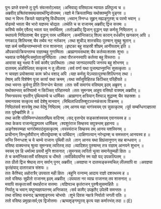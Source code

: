 

  
पुनः प्राप्ते वसन्ते तु पूर्णः संवत्सरोऽभवत् ।अभिवाद्य वसिष्ठञ्च म्यायतः प्रतिपूज्य च  ॥   
अब्रवीत् प्रश्रितंवाक्यम्प्रसवार्थन्द्विजोत्तमम् ।यज्ञो मे क्रियताम्विप्र यथोक्तम्मुनि पुङ्गव  ॥   
यथा न विघ्नः क्रियते यज्ञाङ्गेषु विधीयताम् ।भवान् स्निग्धः सुहृन् मह्यङ्गुरुश् च परमो भवान्  ॥   
वोढव्यो भवता चैव भारो यज्ञस्य चोद्यतः ।तथेति च स राजानम् अब्रवीद् द्विज सत्तमः  ॥   
करिष्ये सर्वम् एवैतद् भवता यत् समर्थितम् ।ततोऽब्रवीद् द्विजान् वृद्धान् यज्ञ कर्मसु निष्ठितान्  ॥   
स्थापत्ये निष्ठिताम्श् चैव वृद्धान् परम धार्मिकान् ।कर्मान्तिकाञ् शिल्प कारान् वर्धकीन् खनकान् अपि  ॥   
गणकाञ् शिल्पिनश् चैव तथैव नट नर्तकान् ।तथा शुचीञ् शास्त्रविदः पुरुषान् सुबहु श्रुतान्  ॥   
यज्ञ कर्म समीहन्ताम्भवन्तो राज शासनात् ।इष्टका बहु साहस्री शीघ्रम् आनीयताम् इति  ॥   
औपकार्याःक्रियन्ताम्च राज्ञाम्बहु गुणाम्विताः ।ब्राह्मणावसथाश् चैव कर्तव्याःशतशः शुभाः  ॥   
भक्ष्यान्न पानैर्बहुभिःसमुपेताःसुनिष्ठिताः ।तथा पौरजनस्यापि कर्तव्या बहु विस्तराः  ॥   
आवासा बहु भक्ष्या वै सर्व कामैर् उपस्थिताः ।तथा जानपदस्यापि जनस्य बहु शोभनम्  ॥   
दातव्यम् अन्नंविधिवत् सत्कृत्य न तु लीलया ।सर्व वर्णा यथा पूजाम्प्राप्नुवन्ति सुसत्कृताः  ॥   
न चावज्ञा प्रयोक्तव्या काम क्रोध वशाद् अपि ।यज्ञ कर्मसु येऽव्यग्राःपुरुषाःशिल्पिनस् तथा ।  
तेषाम् अपि विशेषेण पूजा कार्या यथा क्रमम् ।यथा सर्वंसुविहितन्न किञ्चित् परिहीयते  ॥   
तथा भवन्तः कुर्वन्तु प्रीति स्निग्धेन चेतसा ।ततः सर्वे समागंय वसिष्ठम् इदम् अब्रुवन्  ॥   
यथोक्तन्तत् करिष्यामो न किञ्चित् परिहास्यते ।ततः सुमन्त्रम् आहूय वसिष्ठो वाक्यम् अब्रवीत्  ॥   
निमन्त्रयस्य नृपतीन् पृथिव्याम्ये च धार्मिकाः ।ब्राह्मणान् क्षत्रियान् वैश्याञ् शूद्राम्श् चैव सहस्रशः  ॥   
समानयस्व सत्कृत्य सर्व देशेषु मानवान् ।मिथिलाधिपतिम्शूरञ्जनकंसत्य विक्रमम्  ॥   
निष्ठितंसर्व शास्त्रेषु तथा वेदेषु निष्ठितम् ।तम् आनय महा भागंस्वयम् एव सुसत्कृतम् ।पूर्व सम्बन्धिनञ्ज्ञात्वा ततः पूर्वम्ब्रवीमि ते  ॥   
तथा काशि पतिम्स्निग्धंसततम्प्रिय वादिनम् ।सद् वृत्तन्देव सङ्काशंस्वयम् एवानयस्व ह  ॥   
तथा केकय राजानंवृद्धम्परम धार्मिकम् ।श्वशुरंराज सिम्हस्य सपुत्रन्तम् इहानय  ॥   
अङ्गेश्वरम्महा भागंरोमपादंसुसत्कृतम् ।वयस्यंराज सिम्हस्य तम् आनय यशस्विनम्  ॥   
प्राचीनान् सिन्धुसौवीरान् सौराष्ठ्रेयाम्श् च पार्थिवान् ।दाक्षिणात्यान् नरेन्द्राम्श् च समस्तान् आनयस्व ह  ॥   
सन्ति स्निग्धाश् च ये चाम्ये राजानः पृथिवी तले ।तान् आनय यथा क्षिप्रंसानुगान् सह बान्धवान्  ॥   
वसिष्ठ वाक्यन्तच् श्रुत्वा सुमन्त्रस् त्वरितस् तदा ।व्यादिशत् पुरुषाम्स् तत्र राज्ञाम् आनयने शुभान्  ॥   
स्वयम् एव हि धर्मात्मा प्रययौ मुनि शासनात् ।सुमन्त्रस् त्वरितो भूत्वा समानेतुम्मही क्षितः  ॥   
ते च कर्मान्तिकाःसर्वे वसिष्ठाय च धीमते ।सर्वन्निवेदयन्ति स्म यज्ञे यद् उपकल्पितम्  ॥   
ततः प्रीतो द्विज श्रेष्ठस् तान् सर्वान् पुनर् अब्रवीत् ।अवज्ञया न दातव्यङ्कस्यचिल् लीलयापि वा ।अवज्ञया कृतंहंयाद् दातारन्नात्र संशयः  ॥   
ततः कैश्चिद् अहोरात्रैर् उपयाता मही क्षितः ।बहूनि रत्नाम्य् आदाय राज्ञो दशरथस्य ह  ॥   
ततो वसिष्ठः सुप्रीतो राजानम् इदम् अब्रवीत् ।उपयाता नर व्याघ्र राजानस् तव शासनात्  ॥   
मयापि सत्कृताःसर्वे यथार्हंराज सत्तमाः ।यज्ञियञ्च कृतंराजन् पुरुषैःसुसमाहितैः  ॥   
निर्यातु च भवान् यष्टुम्यज्ञायतनम् अन्तिकात् ।सर्व कामैर् उपहृतैर् उपेतंवै समन्ततः  ॥   
तथा वसिष्ठ वचनाद् ऋष्यशृङ्गस्य चोभयोः ।शुभे दिवस नक्षत्रे निर्यातो जगती पतिः  ॥   
ततो वसिष्ठ प्रमुखाःसर्व;एव द्विजोत्तमाः ।ऋष्यशृङ्गम्पुरस् कृत्य यज्ञ कर्मारभंस् तदा  ॥ (E)  
